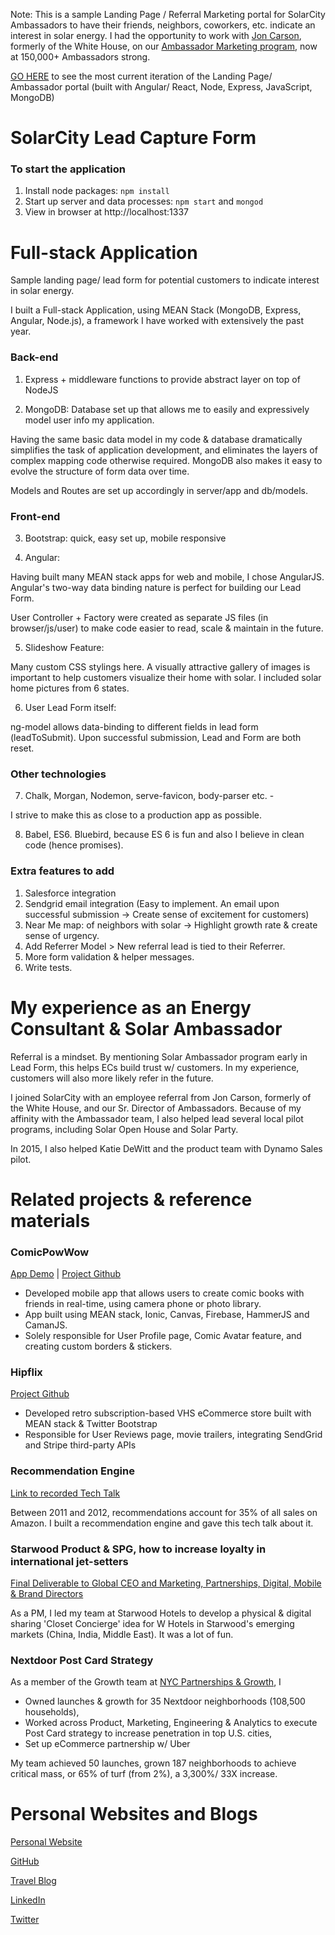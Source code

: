 Note: This is a sample Landing Page / Referral Marketing portal for SolarCity Ambassadors to have their friends, neighbors, coworkers, etc. indicate an interest in solar energy. I had the opportunity to work with [Jon Carson](https://obamawhitehouse.archives.gov/blog/author/jon-carson), formerly of the White House, on our [Ambassador Marketing program](https://seekingalpha.com/article/3322025-solarcitys-solar-ambassador-program-is-exploding), now at 150,000+ Ambassadors strong.

[GO HERE](http://share.solarcity.com/henrybv) to see the most current iteration of the Landing Page/ Ambassador portal (built with Angular/ React, Node, Express, JavaScript, MongoDB)

# SolarCity Lead Capture Form

### To start the application

1. Install node packages: `npm install`
2. Start up server and data processes: `npm start` and `mongod`
3. View in browser at http://localhost:1337

Full-stack Application
=====================================================

Sample landing page/ lead form for potential customers to indicate interest in solar energy.

I built a Full-stack Application, using MEAN Stack (MongoDB, Express, Angular, Node.js), a framework I have worked with extensively the past year.


### Back-end

1. Express + middleware functions to provide abstract layer on top of NodeJS

2. MongoDB: Database set up that allows me to easily and expressively model user info my application.

Having the same basic data model in my code & database dramatically simplifies the task of application development, and eliminates the layers of complex mapping code otherwise required. MongoDB also makes it easy to evolve the structure of form data over time.

Models and Routes are set up accordingly in server/app and db/models.


### Front-end

3. Bootstrap: quick, easy set up, mobile responsive

4. Angular:

Having built many MEAN stack apps for web and mobile, I chose AngularJS.
Angular's two-way data binding nature is perfect for building our Lead Form. 

User Controller + Factory were created as separate JS files (in browser/js/user) to make code easier to read, scale & maintain in the future.

5. Slideshow Feature: 

Many custom CSS stylings here. A visually attractive gallery of images is important to help customers visualize their home with solar. I included solar home pictures from 6 states.

6. User Lead Form itself: 

ng-model allows data-binding to different fields in lead form (leadToSubmit). Upon successful submission, Lead and Form are both reset.


### Other technologies

7. Chalk, Morgan, Nodemon, serve-favicon, body-parser etc. - 

I strive to make this as close to a production app as possible.

8. Babel, ES6. Bluebird, because ES 6 is fun and also I believe in clean code (hence promises).


### Extra features to add

1. Salesforce integration
2. Sendgrid email integration (Easy to implement. An email upon successful submission -> Create sense of excitement for customers)
3. Near Me map: of neighbors with solar -> Highlight growth rate & create sense of urgency.
4. Add Referrer Model > New referral lead is tied to their Referrer. 
5. More form validation & helper messages.
6. Write tests.


# My experience as an Energy Consultant & Solar Ambassador

Referral is a mindset. By mentioning Solar Ambassador program early in Lead Form, this helps ECs build trust w/ customers. In my experience, customers will also more likely refer in the future.

I joined SolarCity with an employee referral from Jon Carson, formerly of the White House, and our Sr. Director of Ambassadors. Because of my affinity with the Ambassador team, I also helped lead several local pilot programs, including Solar Open House and Solar Party.

In 2015, I also helped Katie DeWitt and the product team with Dynamo Sales pilot. 


# Related projects & reference materials

### ComicPowWow
[App Demo](https://www.youtube.com/watch?v=cni-2cEVzt0) |
[Project Github](github.com/henrybv/comic-book)

+ Developed mobile app that allows users to create comic books with friends in real-time, using camera phone or photo library.
+ App built using MEAN stack, Ionic, Canvas, Firebase, HammerJS and CamanJS. 
+ Solely responsible for User Profile page, Comic Avatar feature, and creating custom borders & stickers.

### Hipflix 
[Project Github](github.com/danetomseth/Hipflix)

+ Developed retro subscription-based VHS eCommerce store built with MEAN stack & Twitter Bootstrap
+ Responsible for User Reviews page, movie trailers, integrating SendGrid and Stripe third-party APIs

### Recommendation Engine
[Link to recorded Tech Talk](https://youtu.be/D4nXZMnKW4U)

Between 2011 and 2012, recommendations account for 35% of all sales on Amazon. 
I built a recommendation engine and gave this tech talk about it.

### Starwood Product & SPG, how to increase loyalty in international jet-setters
[Final Deliverable to Global CEO and Marketing, Partnerships, Digital, Mobile & Brand Directors](http://www.slideshare.net/bvnu/starwood-millennial-branding-and-marketing-study)

As a PM, I led my team at Starwood Hotels to develop a physical & digital sharing 'Closet Concierge' idea for W Hotels in Starwood's emerging markets (China, India, Middle East). It was a lot of fun.

### Nextdoor Post Card Strategy
As a member of the Growth team at [NYC Partnerships & Growth](https://nextdoor.com/press/20130614/), I

+ Owned launches & growth for 35 Nextdoor neighborhoods (108,500 households), 
+ Worked across Product, Marketing, Engineering & Analytics to execute Post Card strategy to increase penetration in top U.S. cities,
+ Set up eCommerce partnership w/ Uber

My team achieved 50 launches, grown 187 neighborhoods to achieve critical mass, or 65% of turf (from 2%), a 3,300%/ 33X increase.



# Personal Websites and Blogs

[Personal Website](www.henrybv.co)

[GitHub](www.github.com/henrybv)

[Travel Blog](www.henrybvnguyen.com)

[LinkedIn](www.linkedin.com/in/henrybv)

[Twitter](www.twitter.com/HBaoViet)
